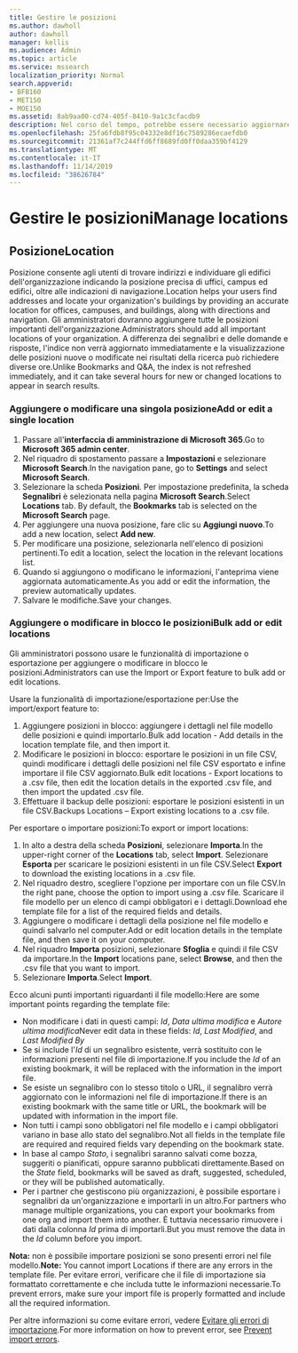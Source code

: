 ```yaml
---
title: Gestire le posizioni
ms.author: dawholl
author: dawholl
manager: kellis
ms.audience: Admin
ms.topic: article
ms.service: mssearch
localization_priority: Normal
search.appverid:
- BFB160
- MET150
- MOE150
ms.assetid: 8ab9aa00-cd74-405f-8410-9a1c3cfacdb9
description: Nel corso del tempo, potrebbe essere necessario aggiornare lo stato e il contenuto di una posizione per fare in modo che rimanga pertinente.
ms.openlocfilehash: 25fa6fdb8f95c04332e8df16c7589286ecaefdb0
ms.sourcegitcommit: 21361af7c244ffd6ff8689fd0ff0daa359bf4129
ms.translationtype: MT
ms.contentlocale: it-IT
ms.lasthandoff: 11/14/2019
ms.locfileid: "38626784"
---
```

# <a name="manage-locations"></a><span data-ttu-id="e00f0-103">Gestire le posizioni</span><span class="sxs-lookup"><span data-stu-id="e00f0-103">Manage locations</span></span>

## <a name="location"></a><span data-ttu-id="e00f0-104">Posizione</span><span class="sxs-lookup"><span data-stu-id="e00f0-104">Location</span></span>
<span data-ttu-id="e00f0-105">Posizione consente agli utenti di trovare indirizzi e individuare gli edifici dell'organizzazione indicando la posizione precisa di uffici, campus ed edifici, oltre alle indicazioni di navigazione.</span><span class="sxs-lookup"><span data-stu-id="e00f0-105">Location helps your users find addresses and locate your organization's buildings by providing an accurate location for offices, campuses, and buildings, along with directions and navigation.</span></span> <span data-ttu-id="e00f0-106">Gli amministratori dovranno aggiungere tutte le posizioni importanti dell'organizzazione.</span><span class="sxs-lookup"><span data-stu-id="e00f0-106">Administrators should add all important locations of your organization.</span></span> <span data-ttu-id="e00f0-107">A differenza dei segnalibri e delle domande e risposte, l'indice non verrà aggiornato immediatamente e la visualizzazione delle posizioni nuove o modificate nei risultati della ricerca può richiedere diverse ore.</span><span class="sxs-lookup"><span data-stu-id="e00f0-107">Unlike Bookmarks and Q&A, the index is not refreshed immediately, and it can take several hours for new or changed locations to appear in search results.</span></span>

### <a name="add-or-edit-a-single-location"></a><span data-ttu-id="e00f0-108">Aggiungere o modificare una singola posizione</span><span class="sxs-lookup"><span data-stu-id="e00f0-108">Add or edit a single location</span></span>
1. <span data-ttu-id="e00f0-109">Passare all'**interfaccia di amministrazione di Microsoft 365**.</span><span class="sxs-lookup"><span data-stu-id="e00f0-109">Go to **Microsoft 365 admin center**.</span></span>
1. <span data-ttu-id="e00f0-110">Nel riquadro di spostamento passare a **Impostazioni** e selezionare **Microsoft Search**.</span><span class="sxs-lookup"><span data-stu-id="e00f0-110">In the navigation pane, go to **Settings** and select **Microsoft Search**.</span></span>
1. <span data-ttu-id="e00f0-111">Selezionare la scheda **Posizioni**. Per impostazione predefinita, la scheda **Segnalibri** è selezionata nella pagina **Microsoft Search**.</span><span class="sxs-lookup"><span data-stu-id="e00f0-111">Select **Locations** tab. By default, the **Bookmarks** tab is selected on the **Microsoft Search** page.</span></span>
1. <span data-ttu-id="e00f0-112">Per aggiungere una nuova posizione, fare clic su **Aggiungi nuovo**.</span><span class="sxs-lookup"><span data-stu-id="e00f0-112">To add a new location, select **Add new**.</span></span>
1. <span data-ttu-id="e00f0-113">Per modificare una posizione, selezionarla nell'elenco di posizioni pertinenti.</span><span class="sxs-lookup"><span data-stu-id="e00f0-113">To edit a location, select the location in the relevant locations list.</span></span>
1. <span data-ttu-id="e00f0-114">Quando si aggiungono o modificano le informazioni, l'anteprima viene aggiornata automaticamente.</span><span class="sxs-lookup"><span data-stu-id="e00f0-114">As you add or edit the information, the preview automatically updates.</span></span>
1. <span data-ttu-id="e00f0-115">Salvare le modifiche.</span><span class="sxs-lookup"><span data-stu-id="e00f0-115">Save your changes.</span></span>

### <a name="bulk-add-or-edit-locations"></a><span data-ttu-id="e00f0-116">Aggiungere o modificare in blocco le posizioni</span><span class="sxs-lookup"><span data-stu-id="e00f0-116">Bulk add or edit locations</span></span>
<span data-ttu-id="e00f0-117">Gli amministratori possono usare le funzionalità di importazione o esportazione per aggiungere o modificare in blocco le posizioni.</span><span class="sxs-lookup"><span data-stu-id="e00f0-117">Administrators can use the Import or Export feature to bulk add or edit locations.</span></span> 

<span data-ttu-id="e00f0-118">Usare la funzionalità di importazione/esportazione per:</span><span class="sxs-lookup"><span data-stu-id="e00f0-118">Use the import/export feature to:</span></span>
1. <span data-ttu-id="e00f0-119">Aggiungere posizioni in blocco: aggiungere i dettagli nel file modello delle posizioni e quindi importarlo.</span><span class="sxs-lookup"><span data-stu-id="e00f0-119">Bulk add location - Add details in the location template file, and then import it.</span></span> 
1. <span data-ttu-id="e00f0-120">Modificare le posizioni in blocco: esportare le posizioni in un file CSV, quindi modificare i dettagli delle posizioni nel file CSV esportato e infine importare il file CSV aggiornato.</span><span class="sxs-lookup"><span data-stu-id="e00f0-120">Bulk edit locations - Export locations to a .csv file, then edit the location details in the exported .csv file, and then import the updated .csv file.</span></span>
1. <span data-ttu-id="e00f0-121">Effettuare il backup delle posizioni: esportare le posizioni esistenti in un file CSV.</span><span class="sxs-lookup"><span data-stu-id="e00f0-121">Backups Locations – Export existing locations to a .csv file.</span></span>

<span data-ttu-id="e00f0-122">Per esportare o importare posizioni:</span><span class="sxs-lookup"><span data-stu-id="e00f0-122">To export or import locations:</span></span>
1. <span data-ttu-id="e00f0-123">In alto a destra della scheda **Posizioni**, selezionare **Importa**.</span><span class="sxs-lookup"><span data-stu-id="e00f0-123">In the upper-right corner of the **Locations** tab, select **Import**.</span></span>
<span data-ttu-id="e00f0-124">Selezionare **Esporta** per scaricare le posizioni esistenti in un file CSV.</span><span class="sxs-lookup"><span data-stu-id="e00f0-124">Select **Export** to download the existing locations in a .csv file.</span></span>
1. <span data-ttu-id="e00f0-125">Nel riquadro destro, scegliere l'opzione per importare con un file CSV.</span><span class="sxs-lookup"><span data-stu-id="e00f0-125">In the right pane, choose the option to import using a .csv file.</span></span> <span data-ttu-id="e00f0-126">Scaricare il file modello per un elenco di campi obbligatori e i dettagli.</span><span class="sxs-lookup"><span data-stu-id="e00f0-126">Download ehe template file for a list of the required fields and details.</span></span>
1. <span data-ttu-id="e00f0-127">Aggiungere o modificare i dettagli della posizione nel file modello e quindi salvarlo nel computer.</span><span class="sxs-lookup"><span data-stu-id="e00f0-127">Add or edit location details in the template file, and then save it on your computer.</span></span> 
1. <span data-ttu-id="e00f0-128">Nel riquadro **Importa** posizioni, selezionare **Sfoglia** e quindi il file CSV da importare.</span><span class="sxs-lookup"><span data-stu-id="e00f0-128">In the **Import** locations pane, select **Browse**, and then the .csv file that you want to import.</span></span>
1. <span data-ttu-id="e00f0-129">Selezionare **Importa**.</span><span class="sxs-lookup"><span data-stu-id="e00f0-129">Select **Import**.</span></span>

<span data-ttu-id="e00f0-130">Ecco alcuni punti importanti riguardanti il file modello:</span><span class="sxs-lookup"><span data-stu-id="e00f0-130">Here are some important points regarding the template file:</span></span>
- <span data-ttu-id="e00f0-131">Non modificare i dati in questi campi: *Id*, *Data ultima modifica* e *Autore ultima modifica*</span><span class="sxs-lookup"><span data-stu-id="e00f0-131">Never edit data in these fields: *Id*, *Last Modified*, and *Last Modified By*</span></span>
- <span data-ttu-id="e00f0-132">Se si include l'*Id* di un segnalibro esistente, verrà sostituito con le informazioni presenti nel file di importazione.</span><span class="sxs-lookup"><span data-stu-id="e00f0-132">If you include the *Id* of an existing bookmark, it will be replaced with the information in the import file.</span></span>
- <span data-ttu-id="e00f0-133">Se esiste un segnalibro con lo stesso titolo o URL, il segnalibro verrà aggiornato con le informazioni nel file di importazione.</span><span class="sxs-lookup"><span data-stu-id="e00f0-133">If there is an existing bookmark with the same title or URL, the bookmark will be updated with information in the import file.</span></span>
- <span data-ttu-id="e00f0-134">Non tutti i campi sono obbligatori nel file modello e i campi obbligatori variano in base allo stato del segnalibro.</span><span class="sxs-lookup"><span data-stu-id="e00f0-134">Not all fields in the template file are required and required fields vary depending on the bookmark state.</span></span>
- <span data-ttu-id="e00f0-135">In base al campo *Stato*, i segnalibri saranno salvati come bozza, suggeriti o pianificati, oppure saranno pubblicati direttamente.</span><span class="sxs-lookup"><span data-stu-id="e00f0-135">Based on the *State* field, bookmarks will be saved as draft, suggested, scheduled, or they will be published automatically.</span></span>
- <span data-ttu-id="e00f0-136">Per i partner che gestiscono più organizzazioni, è possibile esportare i segnalibri da un'organizzazione e importarli in un altro.</span><span class="sxs-lookup"><span data-stu-id="e00f0-136">For partners who manage multiple organizations, you can export your bookmarks from one org and import them into another.</span></span> <span data-ttu-id="e00f0-137">È tuttavia necessario rimuovere i dati dalla colonna *Id* prima di importarli.</span><span class="sxs-lookup"><span data-stu-id="e00f0-137">But you must remove the data in the *Id* column before you import.</span></span>

<span data-ttu-id="e00f0-138">**Nota:** non è possibile importare posizioni se sono presenti errori nel file modello.</span><span class="sxs-lookup"><span data-stu-id="e00f0-138">**Note:** You cannot import Locations if there are any errors in the template file.</span></span> <span data-ttu-id="e00f0-139">Per evitare errori, verificare che il file di importazione sia formattato correttamente e che includa tutte le informazioni necessarie.</span><span class="sxs-lookup"><span data-stu-id="e00f0-139">To prevent errors, make sure your import file is properly formatted and include all the required information.</span></span> 

<span data-ttu-id="e00f0-140">Per altre informazioni su come evitare errori, vedere [Evitare gli errori di importazione](manage-bookmarks.md#prevent-import-errors).</span><span class="sxs-lookup"><span data-stu-id="e00f0-140">For more information on how to prevent error, see [Prevent import errors](manage-bookmarks.md#prevent-import-errors).</span></span>
